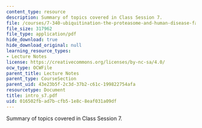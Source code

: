 ```yaml
---
content_type: resource
description: Summary of topics covered in Class Session 7.
file: /courses/7-340-ubiquitination-the-proteasome-and-human-disease-fall-2004/016502fbad7bcfb51e8c8eaf031a09df_intro_s7.pdf
file_size: 317962
file_type: application/pdf
hide_download: true
hide_download_original: null
learning_resource_types:
- Lecture Notes
license: https://creativecommons.org/licenses/by-nc-sa/4.0/
ocw_type: OCWFile
parent_title: Lecture Notes
parent_type: CourseSection
parent_uid: 43e23b5f-2c3d-37b2-c61c-199822754afa
resourcetype: Document
title: intro_s7.pdf
uid: 016502fb-ad7b-cfb5-1e8c-8eaf031a09df
---
```

Summary of topics covered in Class Session 7.